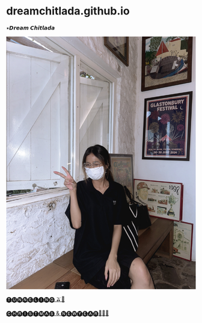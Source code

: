 # dreamchitlada.github.io
 ⭑𝘿𝙧𝙚𝙖𝙢 𝘾𝙝𝙞𝙩𝙡𝙖𝙙𝙖
 
![alt text](images/image-clddd.jpeg)

[🅣🅤🅝🅝🅔🅛🅘🅝🅖 🫒🛝](tunneling.md)

[🅒🅗🅡🅘🅢🅣🅜🅐🅢 & 🅝🅔🅦🅨🅔🅐🅡🎄🥣🎡](e-card.md)
